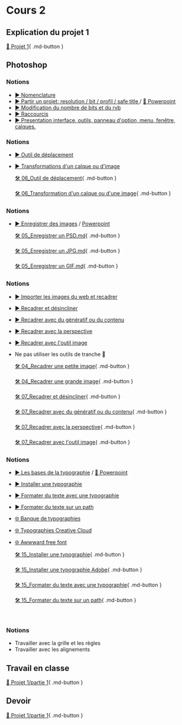 # Cours 2

## Explication du projet 1
  [📁 Projet 1](https://tim-montmorency.com/compendium/582-121%E2%80%93illustration-numerique/projets/projet01){ .md-button }   <br>

## Photoshop


### Notions
* [▶️ Nomenclature](https://cmontmorency365-my.sharepoint.com/:f:/g/personal/flpilote_cmontmorency_qc_ca/EtTOCPWMaspFh1mZfR3pQdkBnuwrvNMDu4M49-V-qh56jg?e=rZfdd6) <br>
* [▶️ Partir un projet: resolution / bit / profil / safe title ](https://cmontmorency365-my.sharepoint.com/:v:/g/personal/flpilote_cmontmorency_qc_ca/EXVIr3_1hmJGuKBg15q3YnQByaVHJOQN97epCasGV-Tn0A?nav=eyJyZWZlcnJhbEluZm8iOnsicmVmZXJyYWxBcHAiOiJPbmVEcml2ZUZvckJ1c2luZXNzIiwicmVmZXJyYWxBcHBQbGF0Zm9ybSI6IldlYiIsInJlZmVycmFsTW9kZSI6InZpZXciLCJyZWZlcnJhbFZpZXciOiJNeUZpbGVzTGlua0NvcHkifX0&e=vqTuvd)  /  [📑 Powerpoint](https://cmontmorency365-my.sharepoint.com/:p:/g/personal/flpilote_cmontmorency_qc_ca/EcWfT_2It2ZHnBGBeZDYkaYBvRr-Ckm7Zr9Qjbb1hKPWZw?e=dn5k2t)  <br>
* [▶️ Modification du nombre de bits et du rvb](https://cmontmorency365-my.sharepoint.com/:v:/g/personal/flpilote_cmontmorency_qc_ca/EWTmszzhgURGpLkDseroGo8Bw_Ohp9BSfRxiimFAw0jVBg?nav=eyJyZWZlcnJhbEluZm8iOnsicmVmZXJyYWxBcHAiOiJPbmVEcml2ZUZvckJ1c2luZXNzIiwicmVmZXJyYWxBcHBQbGF0Zm9ybSI6IldlYiIsInJlZmVycmFsTW9kZSI6InZpZXciLCJyZWZlcnJhbFZpZXciOiJNeUZpbGVzTGlua0NvcHkifX0&e=oTEWGj)  <br>
* [▶️ Raccourcis](https://cmontmorency365-my.sharepoint.com/:v:/g/personal/flpilote_cmontmorency_qc_ca/EQUADFGtiGBNtLoOnaTdb_IBOmNvV0p6JCe9GrEUefls5g?nav=eyJyZWZlcnJhbEluZm8iOnsicmVmZXJyYWxBcHAiOiJPbmVEcml2ZUZvckJ1c2luZXNzIiwicmVmZXJyYWxBcHBQbGF0Zm9ybSI6IldlYiIsInJlZmVycmFsTW9kZSI6InZpZXciLCJyZWZlcnJhbFZpZXciOiJNeUZpbGVzTGlua0NvcHkifX0&e=KJKjNt)  <br>
* [▶️ Presentation interface, outils, panneau d'option, menu, fenêtre, calques.](https://cmontmorency365-my.sharepoint.com/:v:/g/personal/flpilote_cmontmorency_qc_ca/EaWZefFDQdxHoDTp56vcNy4BLmvEYTnW7YpFFtLOmm-NMQ?nav=eyJyZWZlcnJhbEluZm8iOnsicmVmZXJyYWxBcHAiOiJPbmVEcml2ZUZvckJ1c2luZXNzIiwicmVmZXJyYWxBcHBQbGF0Zm9ybSI6IldlYiIsInJlZmVycmFsTW9kZSI6InZpZXciLCJyZWZlcnJhbFZpZXciOiJNeUZpbGVzTGlua0NvcHkifX0&e=hnrmW4)  <br>


### Notions  
* [▶️ Outil de déplacement](https://cmontmorency365-my.sharepoint.com/:v:/g/personal/flpilote_cmontmorency_qc_ca/EXTHpLTfSCtBg5qT3TA3JNgBamh1ZfrfnF2408RhUJspMQ?nav=eyJyZWZlcnJhbEluZm8iOnsicmVmZXJyYWxBcHAiOiJPbmVEcml2ZUZvckJ1c2luZXNzIiwicmVmZXJyYWxBcHBQbGF0Zm9ybSI6IldlYiIsInJlZmVycmFsTW9kZSI6InZpZXciLCJyZWZlcnJhbFZpZXciOiJNeUZpbGVzTGlua0NvcHkifX0&e=PNBr6z)  <br>
* [▶️ Transformations d'un calque ou d'image](https://cmontmorency365-my.sharepoint.com/:v:/g/personal/flpilote_cmontmorency_qc_ca/EcdAqDGXjx1Iq6sfj6U6c1YBmEAb3fkLS0I5JUIlqlNIYg?nav=eyJyZWZlcnJhbEluZm8iOnsicmVmZXJyYWxBcHAiOiJPbmVEcml2ZUZvckJ1c2luZXNzIiwicmVmZXJyYWxBcHBQbGF0Zm9ybSI6IldlYiIsInJlZmVycmFsTW9kZSI6InZpZXciLCJyZWZlcnJhbFZpZXciOiJNeUZpbGVzTGlua0NvcHkifX0&e=6I4L6Z)  <br>

  [🛠️ 06_Outil de déplacement](./exercices_photoshop/06_Outil_de_déplacement.md){ .md-button }  <br>    
  [🛠️ 06_Transformation d'un calque ou d'une image](./exercices_photoshop/06_Transformation_d'un_calque_ou_d'une_image.md){ .md-button }  <br>
  
### Notions  
* [▶️ Enregistrer des images](https://cmontmorency365-my.sharepoint.com/:v:/g/personal/flpilote_cmontmorency_qc_ca/EUHqTCjYyMVCkeIahHqiHHQBQ07BrCDjnLlFiHMkZadSIA?nav=eyJyZWZlcnJhbEluZm8iOnsicmVmZXJyYWxBcHAiOiJPbmVEcml2ZUZvckJ1c2luZXNzIiwicmVmZXJyYWxBcHBQbGF0Zm9ybSI6IldlYiIsInJlZmVycmFsTW9kZSI6InZpZXciLCJyZWZlcnJhbFZpZXciOiJNeUZpbGVzTGlua0NvcHkifX0&e=bqiSFG)  /  [Powerpoint](https://cmontmorency365-my.sharepoint.com/:p:/g/personal/flpilote_cmontmorency_qc_ca/EcWfT_2It2ZHnBGBeZDYkaYBvRr-Ckm7Zr9Qjbb1hKPWZw?e=dn5k2t)  <br>
  
  [🛠️ 05_Enregistrer un PSD.md](./exercices_photoshop/05_Enregistrer_un_psd.md){ .md-button }  <br>    
  [🛠️ 05_Enregistrer un JPG.md](./exercices_photoshop/05_Enregistrer_un_jpg.md){ .md-button }  <br>    
  [🛠️ 05_Enregistrer un GIF.md](./exercices_photoshop/05_Enregistrer_un_gif.md){ .md-button }  <br>    

### Notions  

* [▶️ Importer les images du web et recadrer](https://cmontmorency365-my.sharepoint.com/:v:/g/personal/flpilote_cmontmorency_qc_ca/EW-j3aga9SFBiAtC8gBjViUBmZ2HR9NZiCIdAyUKekTCsA?nav=eyJyZWZlcnJhbEluZm8iOnsicmVmZXJyYWxBcHAiOiJPbmVEcml2ZUZvckJ1c2luZXNzIiwicmVmZXJyYWxBcHBQbGF0Zm9ybSI6IldlYiIsInJlZmVycmFsTW9kZSI6InZpZXciLCJyZWZlcnJhbFZpZXciOiJNeUZpbGVzTGlua0NvcHkifX0&e=M0ZDtZ)  <br>

* [▶️ Recadrer et désincliner](https://cmontmorency365-my.sharepoint.com/:v:/g/personal/flpilote_cmontmorency_qc_ca/Ee3Gmwbq6xFCjD5qV47wwKYBtD_Fjw86v87ejTjPlIOnXQ?nav=eyJyZWZlcnJhbEluZm8iOnsicmVmZXJyYWxBcHAiOiJPbmVEcml2ZUZvckJ1c2luZXNzIiwicmVmZXJyYWxBcHBQbGF0Zm9ybSI6IldlYiIsInJlZmVycmFsTW9kZSI6InZpZXciLCJyZWZlcnJhbFZpZXciOiJNeUZpbGVzTGlua0NvcHkifX0&e=gafjhl)   <br>

* [▶️ Recadrer avec du génératif ou du contenu](https://cmontmorency365-my.sharepoint.com/:v:/g/personal/flpilote_cmontmorency_qc_ca/EbnE68gSWHpBnmw4AvG4CTUB__EffVCs-eea_Ui6xUEorw?nav=eyJyZWZlcnJhbEluZm8iOnsicmVmZXJyYWxBcHAiOiJPbmVEcml2ZUZvckJ1c2luZXNzIiwicmVmZXJyYWxBcHBQbGF0Zm9ybSI6IldlYiIsInJlZmVycmFsTW9kZSI6InZpZXciLCJyZWZlcnJhbFZpZXciOiJNeUZpbGVzTGlua0NvcHkifX0&e=07tIXr)  <br> 

* [▶️ Recadrer avec la perspective](https://cmontmorency365-my.sharepoint.com/:v:/g/personal/flpilote_cmontmorency_qc_ca/Ed5u2tgMxG9GjtowaJFYfRMBw5tWVHH6PC09k3UYEGk2Vg?nav=eyJyZWZlcnJhbEluZm8iOnsicmVmZXJyYWxBcHAiOiJPbmVEcml2ZUZvckJ1c2luZXNzIiwicmVmZXJyYWxBcHBQbGF0Zm9ybSI6IldlYiIsInJlZmVycmFsTW9kZSI6InZpZXciLCJyZWZlcnJhbFZpZXciOiJNeUZpbGVzTGlua0NvcHkifX0&e=zqXIwr)  <br>

* [▶️ Recadrer avec l'outil image](https://cmontmorency365-my.sharepoint.com/:v:/g/personal/flpilote_cmontmorency_qc_ca/EZ06CjTduu5CsIMX2EfSKM8BqeXMRjVvM7BbWHB1wXwz3A?nav=eyJyZWZlcnJhbEluZm8iOnsicmVmZXJyYWxBcHAiOiJPbmVEcml2ZUZvckJ1c2luZXNzIiwicmVmZXJyYWxBcHBQbGF0Zm9ybSI6IldlYiIsInJlZmVycmFsTW9kZSI6InZpZXciLCJyZWZlcnJhbFZpZXciOiJNeUZpbGVzTGlua0NvcHkifX0&e=s8vQ9X)  <br>


* Ne pas utiliser les outils de tranche 🔪   <br>

  [🛠️ 04_Recadrer une petite image](./exercices_photoshop/04_Recadrer_une_petite_image.md){ .md-button }  <br>    
  [🛠️ 04_Recadrer une grande image](./exercices_photoshop/04_Recadrer_une_grande_image.md){ .md-button }  <br>    
  [🛠️ 07_Recadrer et désincliner](./exercices_photoshop/07_Recadrer_et_désinscliner.md){ .md-button }  <br>    
  [🛠️ 07_Recadrer avec du génératif ou du contenu](./exercices_photoshop/07_Recadrer_avec_du_génératif_ou_du_contenu.md){ .md-button }  <br>    
  [🛠️ 07_Recadrer avec la perspective](./exercices_photoshop/07_Recadrer_avec_la_perspective.md){ .md-button }  <br>    
  [🛠️ 07_Recadrer avec l'outil image](./exercices_photoshop/07_Recadrer_avec_l'outil_image.md){ .md-button }  <br>    




### Notions
* [▶️ Les bases de la typographie](https://www.youtube.com/watch?v=7jmrsrRL6FA)  /  [📑 Powerpoint](https://cmontmorency365-my.sharepoint.com/:p:/g/personal/flpilote_cmontmorency_qc_ca/EdiVzwl-4CVPqGD9EM5Xe5IBgpcSI58BI6Dj8Vybwal3sg?e=ZBDYag)  <br>
* [▶️ Installer une typographie](https://cmontmorency365-my.sharepoint.com/:v:/g/personal/flpilote_cmontmorency_qc_ca/EY9E_od0N_RAkXPuA25134QB1Md_l5bCWuzIIHh7N-I7fw?nav=eyJyZWZlcnJhbEluZm8iOnsicmVmZXJyYWxBcHAiOiJPbmVEcml2ZUZvckJ1c2luZXNzIiwicmVmZXJyYWxBcHBQbGF0Zm9ybSI6IldlYiIsInJlZmVycmFsTW9kZSI6InZpZXciLCJyZWZlcnJhbFZpZXciOiJNeUZpbGVzTGlua0NvcHkifX0&e=gXAay8)  <br>
* [▶️ Formater du texte avec une typographie](https://cmontmorency365-my.sharepoint.com/:v:/g/personal/flpilote_cmontmorency_qc_ca/EcDOsZrLm2RLs9sElLYQaGkBTOMTfZS7uAs0s5ofUORH0A?nav=eyJyZWZlcnJhbEluZm8iOnsicmVmZXJyYWxBcHAiOiJPbmVEcml2ZUZvckJ1c2luZXNzIiwicmVmZXJyYWxBcHBQbGF0Zm9ybSI6IldlYiIsInJlZmVycmFsTW9kZSI6InZpZXciLCJyZWZlcnJhbFZpZXciOiJNeUZpbGVzTGlua0NvcHkifX0&e=c0BSza)  <br>
* [▶️ Formater du texte sur un path](https://cmontmorency365-my.sharepoint.com/:v:/g/personal/flpilote_cmontmorency_qc_ca/EZPWW1J0wQBIsHyKJMhDY7wBbyCRmuQ_JYAJMfgcek0qFQ?nav=eyJyZWZlcnJhbEluZm8iOnsicmVmZXJyYWxBcHAiOiJPbmVEcml2ZUZvckJ1c2luZXNzIiwicmVmZXJyYWxBcHBQbGF0Zm9ybSI6IldlYiIsInJlZmVycmFsTW9kZSI6InZpZXciLCJyZWZlcnJhbFZpZXciOiJNeUZpbGVzTGlua0NvcHkifX0&e=1EPWSV) <br>
* [🌐 Banque de typographies](https://cmontmorency365-my.sharepoint.com/:f:/g/personal/flpilote_cmontmorency_qc_ca/EjI_vOcd3nNJoxX-YMvtzr0BvAJGrpnArev0RWH74MjVwQ?e=a4AuuF) <br>
* [🌐 Typographies Creative Cloud](https://fonts.adobe.com/) <br>
* [🌐 Awwward free font](https://www.awwwards.com/awwwards/collections/free-fonts/)  <br>

  [🛠️ 15_Installer une typographie](./exercices_photoshop/15_Installer_une_typographie.md){ .md-button }  <br>    
  [🛠️ 15_Installer une typographie Adobe](./exercices_photoshop/15_Installer_une_typographie_Adobe.md){ .md-button }  <br>    
  [🛠️ 15_Formater du texte avec une typographie](./exercices_photoshop/15_Formater_du_texte_avec_une_typographie.md){ .md-button }  <br>    
  [🛠️ 15_Formater du texte sur un path](./exercices_photoshop/15_Formater_du_texte_sur_un_path.md){ .md-button }  <br>    
  <br>  
### Notions
* Travailler avec la grille et les règles
* Travailler avec les alignements
 

## Travail en classe

  [📁 Projet 1/partie 1](https://tim-montmorency.com/compendium/582-121%E2%80%93illustration-numerique/projet/projet01){ .md-button }   <br>

## Devoir

  [📁 Projet 1/partie 1](https://tim-montmorency.com/compendium/582-121%E2%80%93illustration-numerique/projet/projet01){ .md-button }   <br>
